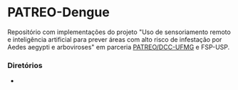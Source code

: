 # PATREO-Dengue


Repositório com implementações do projeto "Uso de sensoriamento remoto e inteligência artificial para prever áreas com alto risco de infestação por Aedes aegypti e arboviroses" em parceria [PATREO/DCC-UFMG](http://patreo.dcc.ufmg.br) e FSP-USP.

### Diretórios
- 
